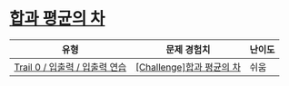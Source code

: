 # [합과 평균의 차](https://www.codetree.ai/trails/complete/curated-cards/nl-pre-input-output-practice-2)

|유형|문제 경험치|난이도|
|---|---|---|
|[Trail 0 / 입출력 / 입출력 연습](https://www.codetree.ai/trail-info/codetree-101/)|[[Challenge]합과 평균의 차](https://www.codetree.ai/trails/complete/curated-cards/nl-pre-input-output-practice-2/)|쉬움|

